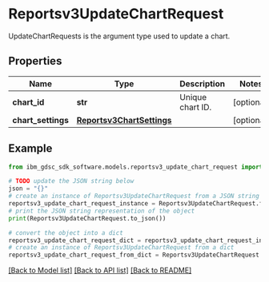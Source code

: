 # Reportsv3UpdateChartRequest

UpdateChartRequests is the argument type used to update a chart.

## Properties

Name | Type | Description | Notes
------------ | ------------- | ------------- | -------------
**chart_id** | **str** | Unique chart ID. | [optional] 
**chart_settings** | [**Reportsv3ChartSettings**](Reportsv3ChartSettings.md) |  | [optional] 

## Example

```python
from ibm_gdsc_sdk_software.models.reportsv3_update_chart_request import Reportsv3UpdateChartRequest

# TODO update the JSON string below
json = "{}"
# create an instance of Reportsv3UpdateChartRequest from a JSON string
reportsv3_update_chart_request_instance = Reportsv3UpdateChartRequest.from_json(json)
# print the JSON string representation of the object
print(Reportsv3UpdateChartRequest.to_json())

# convert the object into a dict
reportsv3_update_chart_request_dict = reportsv3_update_chart_request_instance.to_dict()
# create an instance of Reportsv3UpdateChartRequest from a dict
reportsv3_update_chart_request_from_dict = Reportsv3UpdateChartRequest.from_dict(reportsv3_update_chart_request_dict)
```
[[Back to Model list]](../README.md#documentation-for-models) [[Back to API list]](../README.md#documentation-for-api-endpoints) [[Back to README]](../README.md)


